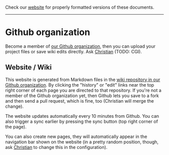 Check our [website](http://rustaceans.uk/) for
properly formatted versions of these documents.

---

# Github organization

Become a member of [our Github
organization](https://github.com/LondonRustLearners), then you can
upload your project files or save wiki edits directly. Ask
[Christian](mailto:chrjae@gmail.com) (TODO: CGI).

## Website / Wiki

This website is generated from Markdown files in the [wiki repository
in our Github
organization](https://github.com/LondonRustLearners/wiki/). By
clicking the "history" or "edit" links near the top right corner of
each page you are directed to that repository. If you're not a member
of the Github organization yet, then Github lets you save to a fork
and then send a pull request, which is fine, too (Christian will merge
the change).

The website updates automatically every 10 minutes from Github. You
can also trigger a sync earlier by pressing the sync button (top right
corner of the page).

You can also create new pages, they will automatically appear in the
navigation bar shown on the website (in a pretty random position,
though, ask [Christian](mailto:chrjae@gmail.com) to change this in the
configuration).
